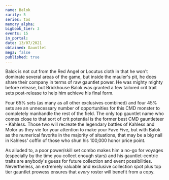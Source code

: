 ```yaml
---
name: Balok
rarity: 5
series: tos
memory_alpha:
bigbook_tier: 3
events: 15
in_portal:
date: 13/07/2021
obtained: Gauntlet
mega: false
published: true
---
```


Balok is not cut from the Red Angel or Locutus cloth in that he won't dominate several areas of the game, but inside the mauler's pit, he does share their company in terms of raw gauntlet power. He was mighty mighty before release, but Brickhouse Balok was granted a few tailored crit trait sets post-release to help him achieve his final form.

Four 65% sets (as many as all other exclusives combined) and four 45% sets are an unnecessary number of opportunities for this CMD monster to completely manhandle the rest of the field. The only top gauntlet name who comes close to that sort of crit potential is the former best CMD gauntleteer - Kahless. Those two will recreate the legendary battles of Kahless and Molor as they vie for your attention to make your Fave Five, but with Balok as the numerical favorite in the majority of situations, that may be a big nail in Kahless' coffin of those who shun his 100,000 honor price point.

As alluded to, a poor power/skill set combo makes him a no-go for voyages (especially by the time you collect enough stars) and his gauntlet-centric traits are anybody's guess for future collection and event possibilities. Nevertheless, an extremely valuable and exclusive collection spot plus top tier gauntlet prowess ensures that *every* roster will benefit from a copy.
